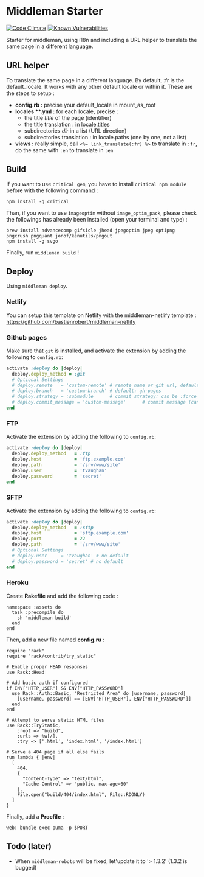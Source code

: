 # Middleman Starter
[![Code Climate](https://codeclimate.com/github/bastienrobert/middleman-starter/badges/gpa.svg)](https://codeclimate.com/github/bastienrobert/middleman-starter)
[![Known Vulnerabilities](https://snyk.io/test/github/bastienrobert/middleman-starter/badge.svg)](https://snyk.io/test/github/bastienrobert/middleman-starter)

Starter for middleman, using i18n and including a URL helper to translate the same page in a different language.

## URL helper
To translate the same page in a different language.
By default, :fr is the default_locale. It works with any other default locale or within it. These are the steps to setup :

- **config.rb :** precise your default_locale in mount_as_root
- __locales **.yml :__ for each locale, precise :
  - the title _title_ of the page (identifier)
  - the title translation : in locale.titles
  - subdirectories _dir_ in a list (URL direction)
  - subdirectories translation : in locale.paths (one by one, not a list)
- **views :** really simple, call `<%= link_translate(:fr) %>` to translate in `:fr`, do the same with `:en` to translate in `:en`

## Build
If you want to use `critical gem`, you have to install `critical npm module` before with the following command :
```
npm install -g critical
```

Than, if you want to use `imageoptim` without `image_optim_pack`, please check the followings has already been installed (open your terminal and type) :

```
brew install advancecomp gifsicle jhead jpegoptim jpeg optipng pngcrush pngquant jonof/kenutils/pngout
npm install -g svgo
```

Finally, run `middleman build` !


## Deploy
Using `middleman deploy`.

### Netlify
You can setup this template on Netlify with the middleman-netlify template : https://github.com/bastienrobert/middleman-netlify

### Github pages
Make sure that `git` is installed, and activate the extension by adding the
following to `config.rb`:

```ruby
activate :deploy do |deploy|
  deploy.deploy_method = :git
  # Optional Settings
  # deploy.remote   = 'custom-remote' # remote name or git url, default: origin
  # deploy.branch   = 'custom-branch' # default: gh-pages
  # deploy.strategy = :submodule      # commit strategy: can be :force_push or :submodule, default: :force_push
  # deploy.commit_message = 'custom-message'      # commit message (can be empty), default: Automated commit at `timestamp` by middleman-deploy `version`
end
```

### FTP
Activate the extension by adding the following to `config.rb`:

```ruby
activate :deploy do |deploy|
  deploy.deploy_method   = :ftp
  deploy.host            = 'ftp.example.com'
  deploy.path            = '/srv/www/site'
  deploy.user            = 'tvaughan'
  deploy.password        = 'secret'
end
```

### SFTP
Activate the extension by adding the following to `config.rb`:

```ruby
activate :deploy do |deploy|
  deploy.deploy_method   = :sftp
  deploy.host            = 'sftp.example.com'
  deploy.port            = 22
  deploy.path            = '/srv/www/site'
  # Optional Settings
  # deploy.user     = 'tvaughan' # no default
  # deploy.password = 'secret' # no default
end
```

### Heroku
Create **Rakefile** and add the following code :
```
namespace :assets do
  task :precompile do
    sh 'middleman build'
  end
end
```
Then, add a new file named **config.ru** :
```
require "rack"
require "rack/contrib/try_static"

# Enable proper HEAD responses
use Rack::Head

# Add basic auth if configured
if ENV["HTTP_USER"] && ENV["HTTP_PASSWORD"]
  use Rack::Auth::Basic, "Restricted Area" do |username, password|
    [username, password] == [ENV["HTTP_USER"], ENV["HTTP_PASSWORD"]]
  end
end

# Attempt to serve static HTML files
use Rack::TryStatic,
    :root => "build",
    :urls => %w[/],
    :try => ['.html', 'index.html', '/index.html']

# Serve a 404 page if all else fails
run lambda { |env|
  [
    404,
    {
      "Content-Type" => "text/html",
      "Cache-Control" => "public, max-age=60"
    },
    File.open("build/404/index.html", File::RDONLY)
  ]
}
```
Finally, add a **Procfile** :
```
web: bundle exec puma -p $PORT
```


## Todo (later)
- When `middleman-robots` will be fixed, let'update it to '> 1.3.2' (1.3.2 is bugged)

